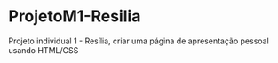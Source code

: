 # ProjetoM1-Resilia
Projeto individual 1 - Resília, criar uma página de apresentação pessoal usando HTML/CSS
